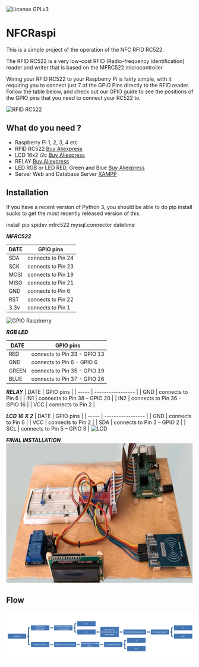 ![License GPLv3](https://img.shields.io/github/license/bmartin5692/bumper.svg?color=brightgreen)

# NFCRaspi


This is a simple project of the operation of the NFC RFID RC522.

The RFID RC522 is a very low-cost RFID (Radio-frequency identification) reader and writer that is based on the MFRC522 microcontroller.


Wiring your RFID RC522 to your Raspberry Pi is fairly simple, with it requiring you to connect just 7 of the GPIO Pins directly to the RFID reader. Follow the table below, and check out our GPIO guide to see the positions of the GPIO pins that you need to connect your RC522 to.

![RFID RC522](https://m.media-amazon.com/images/I/61rLVXkbaJL._SL1500_.jpg=250x250)

## What do you need ?
- Raspberry Pi 1, 2, 3, 4 etc
- RFID RC522 [Buy Aliexpress](https://es.aliexpress.com/item/2026446641.html?spm=a2g0o.productlist.0.0.15d66634g7JKNW&algo_pvid=1fed02c8-02b0-4c1e-b1c2-d122f3f7f4f9&algo_exp_id=1fed02c8-02b0-4c1e-b1c2-d122f3f7f4f9-0&pdp_ext_f=%7B%22sku_id%22%3A%2265649701628%22%7D&pdp_pi=-1%3B1.34%3B-1%3B-1%40salePrice%3BEUR%3Bsearch-mainSearch)
- LCD 16x2 i2c [Buy Aliexpress](https://es.aliexpress.com/item/32988862895.html?spm=a2g0o.productlist.0.0.75d16ea4e4zpZR&algo_pvid=7e709b59-4f88-40f5-be7b-42a87a7e257f&algo_exp_id=7e709b59-4f88-40f5-be7b-42a87a7e257f-5&pdp_ext_f=%7B%22sku_id%22%3A%2212000016566792707%22%7D&pdp_pi=-1%3B3.27%3B-1%3B-1%40salePrice%3BEUR%3Bsearch-mainSearch)
- RELAY [Buy Aliexpress](https://es.aliexpress.com/item/32649659086.html?spm=a2g0o.productlist.0.0.66917deeaqFvcw&algo_pvid=1e68a544-7a94-4d2f-8a30-e65ca8462392&algo_exp_id=1e68a544-7a94-4d2f-8a30-e65ca8462392-0&pdp_ext_f=%7B%22sku_id%22%3A%2210000001526389770%22%7D&pdp_pi=-1%3B0.72%3B-1%3B-1%40salePrice%3BEUR%3Bsearch-mainSearch)
- LED RGB or LED RED, Green and Blue [Buy Aliexpress](https://es.aliexpress.com/item/4000801005379.html?spm=a2g0o.productlist.0.0.554d74103hCgA3&algo_pvid=b8adb6dc-b2f2-4d58-b1f5-abfd168bddd6&aem_p4p_detail=20220225032142193945308229200008030680&algo_exp_id=b8adb6dc-b2f2-4d58-b1f5-abfd168bddd6-34&pdp_ext_f=%7B%22sku_id%22%3A%2210000010057829641%22%7D&pdp_pi=-1%3B1.38%3B-1%3B-1%40salePrice%3BEUR%3Bsearch-mainSearch)
- Server Web and Database Server [XAMPP](https://www.apachefriends.org/es/index.html)


## Installation

If you have a recent version of Python 3, you should be able to do pip install sucks to get the most recently released version of this.

install pip spidev mfrc522 mysql.connector datetime

***MFRC522***

| DATE | GPIO pins |
| ----- | ----------------- |
| SDA | connects to Pin 24 |
| SCK | connects to Pin 23 |
| MOSI | connects to Pin 19 |
| MISO | connects to Pin 21 |
| GND | connects to Pin 6 |
| RST | connects to Pin 22 |
| 3.3v | connects to Pin 1 |
![GPIO Raspberry](https://pimylifeup.com/wp-content/uploads/2017/10/RFID-Fritz-v2.png)

***RGB LED***

| DATE | GPIO pins |
| ----- | ----------------- |
| RED | connects to Pin 33 - GPIO 13 |
| GND | connects to Pin 6 - GPIO 6 |
| GREEN | connects to Pin 35 - GPIO 19 |
| BLUE | connects to Pin 37 - GPIO 26 |

***RELAY***
| DATE | GPIO pins |
| ----- | ----------------- |
| GND | connects to Pin 6 |
| IN1 | connects to Pin 38 – GPIO 20 |
| IN2 | connects to Pin 36 - GPIO 16 |
| VCC | connects to Pin 2 |

***LCD 16 X 2***
| DATE | GPIO pins |
| ----- | ----------------- |
| GND | connects to Pin 6 |
| VCC | connects to Pin 2 |
| SDA | connects to Pin 3 – GPIO 2 |
| SCL | connects to Pin 5 – GPIO 3 |
![LCD](https://wiki.recalbox.com/tutorials/video/tft/i2c-gpio.png)

***FINAL INSTALLATION***
![Final Installation](./RaspiNFC.png "Final Installation")

## Flow
![NFC Register Card](./flujo.png "NFC Register Card")
